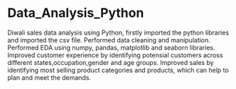 # Data_Analysis_Python

Diwali sales data analysis using Python, firstly imported the python libraries and imported the csv file.
Performed data cleaning and manipulation.
Performed EDA using numpy, pandas, matplotlib and seaborn libraries.
Improved customer experience by identifying potensial customers across different states,occupation,gender and age groups.
Improved sales by identifying most selling product categories and products, which can help to plan and meet the demands.

